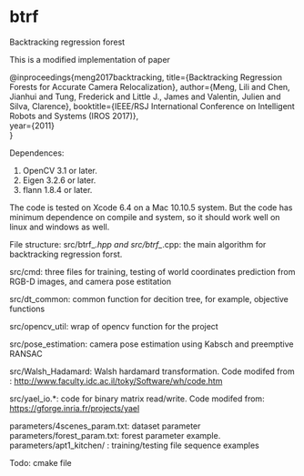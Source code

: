 # btrf
Backtracking regression forest

This is a modified implementation of paper

@inproceedings{meng2017backtracking,
	title={Backtracking Regression Forests for Accurate Camera Relocalization},
	author={Meng, Lili and Chen, Jianhui and Tung, Frederick and Little J., James and Valentin, Julien and Silva, Clarence},
	booktitle={IEEE/RSJ International Conference on Intelligent Robots and Systems (IROS 2017)},  
	year={2011}  
}

Dependences:
1. OpenCV 3.1 or later. 
2. Eigen 3.2.6 or later.
3. flann 1.8.4 or later.

The code is tested on Xcode 6.4 on a Mac 10.10.5 system. But the code has minimum dependence on compile and system, so it should work well on linux and windows as well.

File structure:
src/btrf_*.hpp and src/btrf_*.cpp: the main algorithm for backtracking regression forst.

src/cmd: three files for training, testing of world coordinates prediction from RGB-D images, and camera pose estitation

src/dt_common: common function for decition tree, for example, objective functions

src/opencv_util: wrap of opencv function for the project

src/pose_estimation: camera pose estimation using Kabsch and preemptive RANSAC

src/Walsh_Hadamard: Walsh hardamard transformation. Code modifed from : http://www.faculty.idc.ac.il/toky/Software/wh/code.htm

src/yael_io.*: code for binary matrix read/write. Code modifed from: https://gforge.inria.fr/projects/yael

parameters/4scenes_param.txt: dataset parameter
parameters/forest_param.txt: forest parameter example. 
parameters/apt1_kitchen/  : training/testing file sequence examples 

Todo: cmake file


